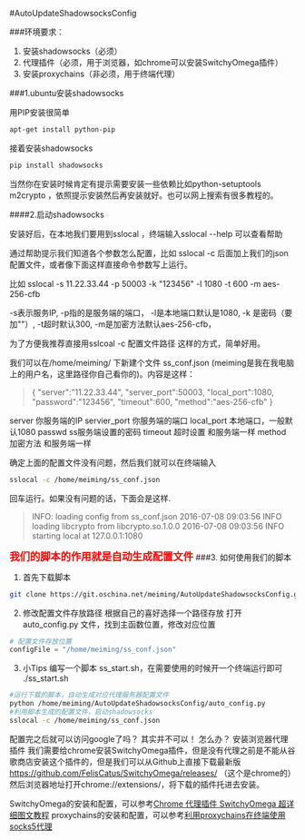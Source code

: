 #AutoUpdateShadowsocksConfig

###环境要求：
1. 安装shadowsocks（必须）
2. 代理插件（必须，用于浏览器，如chrome可以安装SwitchyOmega插件）
2. 安装proxychains（非必须，用于终端代理）


###1.ubuntu安装shadowsocks

用PIP安装很简单

```bash
apt-get install python-pip
```
接着安装shadowsocks
```bash
pip install shadowsocks
```
当然你在安装时候肯定有提示需要安装一些依赖比如python-setuptools m2crypto ，依照提示安装然后再安装就好。也可以网上搜索有很多教程的。

####2.启动shadowsocks

安装好后，在本地我们要用到sslocal ，终端输入sslocal --help 可以查看帮助

通过帮助提示我们知道各个参数怎么配置，比如 sslocal -c 后面加上我们的json配置文件，或者像下面这样直接命令参数写上运行。

比如 sslocal -s 11.22.33.44 -p 50003 -k "123456" -l 1080 -t 600 -m aes-256-cfb

-s表示服务IP,
-p指的是服务端的端口，
-l是本地端口默认是1080, 
-k 是密码（要加""）, 
-t超时默认300,
-m是加密方法默认aes-256-cfb，

为了方便我推荐直接用sslcoal -c 配置文件路径 这样的方式，简单好用。

我们可以在/home/meiming/ 下新建个文件 ss_conf.json  (meiming是我在我电脑上的用户名，这里路径你自己看你的)。内容是这样：

>{
>"server":"11.22.33.44",
>"server_port":50003,
>"local_port":1080,
>"password":"123456",
>"timeout":600,
>"method":"aes-256-cfb"
>}

server  你服务端的IP
servier_port  你服务端的端口
local_port  本地端口，一般默认1080
passwd  ss服务端设置的密码
timeout  超时设置 和服务端一样
method  加密方法 和服务端一样

确定上面的配置文件没有问题，然后我们就可以在终端输入
```bash
sslocal -c /home/meiming/ss_conf.json
```
回车运行。如果没有问题的话，下面会是这样.
>INFO: loading config from ss_conf.json
>2016-07-08 09:03:56 INFO     loading libcrypto from libcrypto.so.1.0.0
>2016-07-08 09:03:56 INFO     starting local at 127.0.0.1:1080

<strong style="color: rgb(255,0,0); font-size: large">我们的脚本的作用就是自动生成配置文件</strong>
###3. 如何使用我们的脚本

1. 首先下载脚本 
```bash
git clone https://git.oschina.net/meiming/AutoUpdateShadowsocksConfig.git
```
2. 修改配置文件存放路径
根据自己的喜好选择一个路径存放
打开 auto_config.py 文件，找到主函数位置，修改对应位置
```python
# 配置文件存放位置
configFile = "/home/meiming/ss_conf.json"
```
3. 小Tips
编写一个脚本 ss_start.sh，在需要使用的时候开一个终端运行即可 ./ss_start.sh
```bash
#运行下载的脚本，自动生成对应代理服务器配置文件
python /home/meiming/AutoUpdateShadowsocksConfig/auto_config.py
#利用脚本生成的配置文件，启动shadowsocks
sslocal -c /home/meiming/ss_conf.json
```
配置完之后就可以访问google了吗？ 
其实并不可以！ 
怎么办？ 
安装浏览器代理插件 
我们需要给chrome安装SwitchyOmega插件，但是没有代理之前是不能从谷歌商店安装这个插件的，但是我们可以从Github上直接下载最新版 https://github.com/FelisCatus/SwitchyOmega/releases/ （这个是chrome的）然后浏览器地址打开chrome://extensions/，将下载的插件托进去安装。 

SwitchyOmega的安装和配置，可以参考[Chrome 代理插件 SwitchyOmega 超详细图文教程](http://www.ihacksoft.com/chrome-switchyomega.html)
proxychains的安装和配置，可以参考[利用proxychains在终端使用socks5代理](http://www.tuicool.com/articles/rUNFF3)